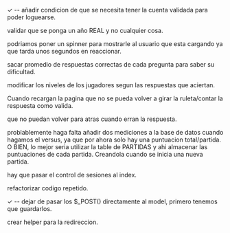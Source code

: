 <!-- LOGIN/REGISTRO... -->
✓ -- añadir condicion de que se necesita tener la cuenta validada para poder loguearse.

validar que se ponga un año REAL y no cualquier cosa.

   <!-- MEJORA PARA VERIFICAR MAIL -->
   podriamos poner un spinner para mostrarle al usuario que esta cargando ya que tarda unos segundos en reaccionar.
   <!--  -->

<!-------------->

<!-- PARTIDA -->

sacar promedio de respuestas correctas de cada pregunta para saber su dificultad.

modificar los niveles de los jugadores segun las respuestas que aciertan.

Cuando recargan la pagina que no se pueda volver a girar la ruleta/contar la respuesta como valida.

que no puedan volver para atras cuando erran la respuesta.

problablemente haga falta añadir dos mediciones a la base de datos cuando hagamos el versus, ya que por ahora solo hay una puntuacion total/partida. O BIEN, lo mejor seria utilizar la table de PARTIDAS y ahi almacenar las puntuaciones de cada partida. Creandola cuando se inicia una nueva partida.
<!-------------->

<!-- GENERAL -->

hay que pasar el control de sesiones al index.

refactorizar codigo repetido.

✓ -- dejar de pasar los $_POST() directamente al model, primero tenemos que guardarlos.

crear helper para la redireccion.

<!------------>

